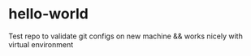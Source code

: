 # hello-world
Test repo to validate git configs on new machine && works nicely with virtual environment
